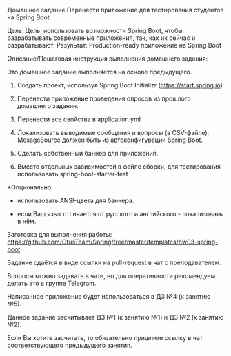 Домашнее задание
Перенести приложение для тестирования студентов на Spring Boot

Цель:
Цель: использовать возможности Spring Boot, чтобы разрабатывать современные приложения, так, как их сейчас и разрабатывают.
Результат: Production-ready приложение на Spring Boot


Описание/Пошаговая инструкция выполнения домашнего задания:

Это домашнее задание выполняется на основе предыдущего.

1. Создать проект, используя Spring Boot Initializr (https://start.spring.io)

2. Перенести приложение проведения опросов из прошлого домашнего задания.

3. Перенести все свойства в application.yml

4. Локализовать выводимые сообщения и вопросы (в CSV-файле). MesageSource должен быть из автоконфигурации Spring Boot.

5. Сделать собственный баннер для приложения.

6. Вместо отдельных зависимостей в файле сборки, для тестирования использовать spring-boot-starter-test

*Опционально:

- использовать ANSI-цвета для баннера.

- если Ваш язык отличается от русского и английского - локализовать в нём.

Заготовка для выполнения работы: https://github.com/OtusTeam/Spring/tree/master/templates/hw03-spring-boot

Задание сдаётся в виде ссылки на pull-request в чат с преподавателем.

Вопросы можно задавать в чате, но для оперативности рекомендуем делать это в группе Telegram.

Написанное приложение будет использоваться в ДЗ №4 (к занятию №5).

Данное задание засчитывает ДЗ №1 (к занятию №1) и ДЗ №2 (к занятию №2).

Если Вы хотите засчитать, то обязательно пришлите ссылку в чат соответствующего предыдущего занятия.